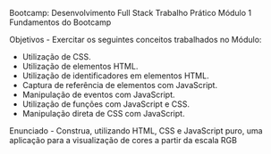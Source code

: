 Bootcamp: Desenvolvimento Full Stack
Trabalho Prático
Módulo 1 Fundamentos do Bootcamp

Objetivos -
Exercitar os seguintes conceitos trabalhados no Módulo:

- Utilização de CSS.
- Utilização de elementos HTML.
- Utilização de identificadores em elementos HTML.
- Captura de referência de elementos com JavaScript.
- Manipulação de eventos com JavaScript.
- Utilização de funções com JavaScript e CSS.
- Manipulação direta de CSS com JavaScript.

Enunciado -
Construa, utilizando HTML, CSS e JavaScript puro, uma aplicação para a
visualização de cores a partir da escala RGB
